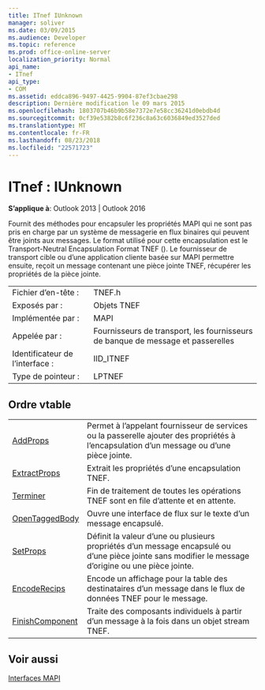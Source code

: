 ```yaml
---
title: ITnef IUnknown
manager: soliver
ms.date: 03/09/2015
ms.audience: Developer
ms.topic: reference
ms.prod: office-online-server
localization_priority: Normal
api_name:
- ITnef
api_type:
- COM
ms.assetid: eddca896-9497-4425-9904-87ef3cbae298
description: Dernière modification le 09 mars 2015
ms.openlocfilehash: 1803707b46b9b58e7372e7e58cc36241d0ebdb4d
ms.sourcegitcommit: 0cf39e5382b8c6f236c8a63c6036849ed3527ded
ms.translationtype: MT
ms.contentlocale: fr-FR
ms.lasthandoff: 08/23/2018
ms.locfileid: "22571723"
---
```

# <a name="itnef--iunknown"></a>ITnef : IUnknown

  
  
**S’applique à**: Outlook 2013 | Outlook 2016 
  
Fournit des méthodes pour encapsuler les propriétés MAPI qui ne sont pas pris en charge par un système de messagerie en flux binaires qui peuvent être joints aux messages. Le format utilisé pour cette encapsulation est le Transport-Neutral Encapsulation Format TNEF (). Le fournisseur de transport cible ou d’une application cliente basée sur MAPI permettre ensuite, reçoit un message contenant une pièce jointe TNEF, récupérer les propriétés de la pièce jointe.
  
|||
|:-----|:-----|
|Fichier d’en-tête :  <br/> |TNEF.h  <br/> |
|Exposés par :  <br/> |Objets TNEF  <br/> |
|Implémentée par :  <br/> |MAPI  <br/> |
|Appelée par :  <br/> |Fournisseurs de transport, les fournisseurs de banque de message et passerelles  <br/> |
|Identificateur de l’interface :  <br/> |IID_ITNEF  <br/> |
|Type de pointeur :  <br/> |LPTNEF  <br/> |
   
## <a name="vtable-order"></a>Ordre vtable

|||
|:-----|:-----|
|[AddProps](itnef-addprops.md) <br/> |Permet à l’appelant fournisseur de services ou la passerelle ajouter des propriétés à l’encapsulation d’un message ou d’une pièce jointe.  <br/> |
|[ExtractProps](itnef-extractprops.md) <br/> |Extrait les propriétés d’une encapsulation TNEF.  <br/> |
|[Terminer](itnef-finish.md) <br/> |Fin de traitement de toutes les opérations TNEF sont en file d’attente et en attente.  <br/> |
|[OpenTaggedBody](itnef-opentaggedbody.md) <br/> |Ouvre une interface de flux sur le texte d’un message encapsulé.  <br/> |
|[SetProps](itnef-setprops.md) <br/> |Définit la valeur d’une ou plusieurs propriétés d’un message encapsulé ou d’une pièce jointe sans modifier le message d’origine ou une pièce jointe.  <br/> |
|[EncodeRecips](itnef-encoderecips.md) <br/> |Encode un affichage pour la table des destinataires d’un message dans le flux de données TNEF pour le message.  <br/> |
|[FinishComponent](itnef-finishcomponent.md) <br/> |Traite des composants individuels à partir d’un message à la fois dans un objet stream TNEF.  <br/> |
   
## <a name="see-also"></a>Voir aussi



[Interfaces MAPI](mapi-interfaces.md)

